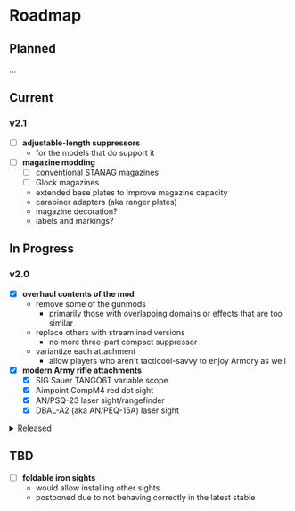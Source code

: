 # Roadmap

## Planned

...

## Current

### v2.1

- [ ] **adjustable-length suppressors**
  - for the models that do support it
- [ ] **magazine modding**
  - [ ] conventional STANAG magazines
  - [ ] Glock magazines
  - extended base plates to improve magazine capacity
  - carabiner adapters (aka ranger plates)
  - magazine decoration?
  - labels and markings?

## In Progress

### v2.0

- [x] **overhaul contents of the mod**
  - remove some of the gunmods
    - primarily those with overlapping domains or effects that are too similar
  - replace others with streamlined versions
    - no more three-part compact suppressor
  - variantize each attachment
    - allow players who aren't tacticool-savvy to enjoy Armory as well
- [x] **modern Army rifle attachments**
  - [x] SIG Sauer TANGO6T variable scope
  - [x] Aimpoint CompM4 red dot sight
  - [x] AN/PSQ-23 laser sight/rangefinder
  - [x] DBAL-A2 (aka AN/PEQ-15A) laser sight

<details>
	<summary>Released</summary>

  ## Released

  ### v1.1

  - [x] **variable-zoom scopes**
  - [x] **SOPMOD attachments**
    - [x] Block I
      - [x] KAC QDSS NT4 suppressor
      - [x] Aimpoint CompM2
      - [x] Leupold Mark 4 MR/T 2.5-8x36mm variable scope
      - [x] Trijicon RX01 reflex sight
        - [x] Trijicon RX14 Picatinny mount
    - [x] Block II
      - [x] EOTech 553 holographic sight
      - [x] EOTech EXPS3-0 holographic sight
      - [x] Elcan SpecterDR 1—4× scope
      - [x] Docter MRD
  - [x] **audit installation time**
    - QD devices should behave as such

  ## v1.0

  - [x] **remodel existing attachments**
  - [x] **new attachments**
    - [x] suppressors
    - [x] muzzle brakes
    - [x] reflex sights
    - [x] scopes
    - [x] suppressor covers
    - [x] laser sights
    - [x] foregrips
    - [x] etc.
  - [x] **QD suppressor mounting**
  - [x] **specialized sight mounts**

</details>

## TBD

- [ ] **foldable iron sights**
  - would allow installing other sights
  - postponed due to not behaving correctly in the latest stable
